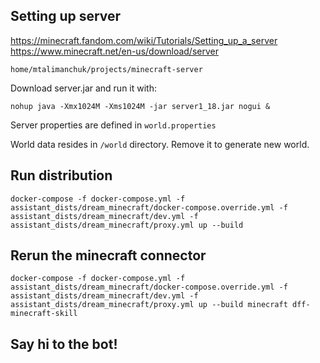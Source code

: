## Setting up server

https://minecraft.fandom.com/wiki/Tutorials/Setting_up_a_server
https://www.minecraft.net/en-us/download/server

`home/mtalimanchuk/projects/minecraft-server`

Download server.jar and run it with:
```
nohup java -Xmx1024M -Xms1024M -jar server1_18.jar nogui &
```

Server properties are defined in `world.properties`

World data resides in `/world` directory. Remove it to generate new world.


## Run distribution
```
docker-compose -f docker-compose.yml -f assistant_dists/dream_minecraft/docker-compose.override.yml -f assistant_dists/dream_minecraft/dev.yml -f assistant_dists/dream_minecraft/proxy.yml up --build
```

## Rerun the minecraft connector
```
docker-compose -f docker-compose.yml -f assistant_dists/dream_minecraft/docker-compose.override.yml -f assistant_dists/dream_minecraft/dev.yml -f assistant_dists/dream_minecraft/proxy.yml up --build minecraft dff-minecraft-skill
```

## Say hi to the bot!
